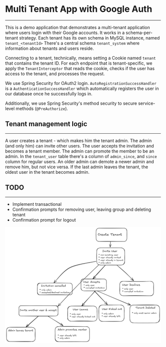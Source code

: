 # Multi Tenant App with Google Auth
---

This is a demo application that demonstrates a multi-tenant application where users login with their Google accounts.
It works in a schema-per-tenant strategy. Each tenant has its own schema in MySQL instance, named `tenant_<tenantId>`
There's a central schema `tenant_system` where information about tenants and users reside.

Connecting to a tenant, technically, means setting a Cookie named `tenant` that contains the tenant ID. For each endpoint that is tenant-specific, we
apply the `TenantInterceptor` that reads the cookie, checks if the user has access to the tenant, and processes the request.

We use Spring Security for OAuth2 login. `AutoRegistrationSuccessHandler` is a `AuthenticationSuccessHandler` which automatically 
registers the user in our database once he successfully logs in.

Additionally, we use Spring Security's method security to secure service-level methods (`@PreAuthorize`).

## Tenant management logic
---
A user creates a tenant - which makes him the tenant admin.
The admin (and only him) can invite other users.
The user accepts the invitation and becomes a tenant member.
The admin can promote the member to be an admin.
In the `tenant_user` table there's a column of `admin_since`, and `since` column for regular users.
An older admin can demote a newer admin and remove him, but not vice versa.
If the last admin leaves the tenant, the oldest user in the tenant becomes admin.


## TODO
---
* Implement transactional
* Confirmation prompts for removing user, leaving group and deleting tenant
* Confirmation prompt for logout

![flows](flows.png)